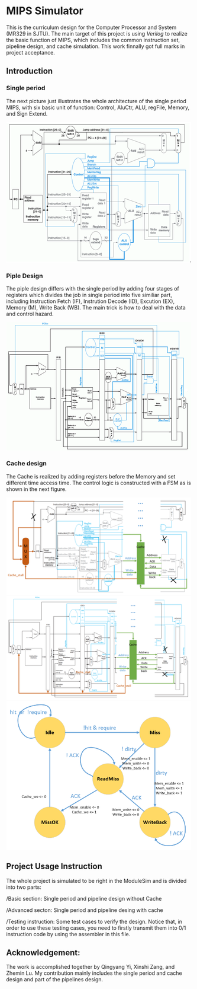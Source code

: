 # MIPS Simulator
This is the curriculum design for the Computer Processor and System (MR329 in SJTU). The main target of this project is using _Verilog_ to realize the basic function of MIPS, which includes the common instruction set, pipeline design, and cache simulation. This work finnally got full marks in project acceptance. 

## Introduction
### Single period
The next picture just illustrates the whole architecture of the single period MIPS, with six basic unit of function: Control, AluCtr, ALU, regFile, Memory, and Sign Extend.

<img src="./pic/single.png" width = "500" alt="图片名称">

### Piple Design
The piple design differs with the single period by adding four stages of registers which divides the job in single period into five similiar part, including Instruction Fetch (IF), Instrution Decode (ID), Excution (EX), Memory (M), Write Back (WB). The main trick is how to deal with the data and control hazard.

<img src="./pic/pipeline.png" width = "500" alt="图片名称">

### Cache design
The Cache  is realized by adding registers before the Memory and set different time access time. The control logic is constructed with a FSM as is shown in the next figure.

<img src="./pic/singleCache.png" width = "500"  alt="图片名称">
<img src="./pic/pipelineCache.png" width = "500"  alt="图片名称">
<img src="./pic/cacheState1.png" width = "500" alt="图片名称">
<!-- 
![singleCache](/pic/singleCache.png "singleCache")

![pipelineCache](/pic/pipelineCache.png "pipelineCache")

<!-- <img src="./pic/pipelineCache.png" width = "300" height = "200" alt="图片名称"> 


![cacheState1](/pic/cacheState1.png "cacheState1")-->


## Project Usage Instruction
The whole project is simulated to be right in the ModuleSim and is divided into two parts:

/Basic section: Single period and pipeline design without Cache

/Advanced secton: Single period and pipeline desing with cache

/Testing instruction: Some test cases to verify the design. Notice that, in order to use these testing cases, you need to firstly transmit them into 0/1 instruction code by using the assembler in this file.


## Acknowledgement:
The work is accomplished together by Qingyang Yi, Xinshi Zang, and Zhemin Lu. My contribution mainly includes the single period and cache design and part of the pipelines design.


<!-- comment -->


